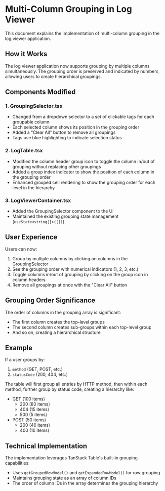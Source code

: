 # Multi-Column Grouping in Log Viewer

This document explains the implementation of multi-column grouping in the log viewer application.

## How it Works

The log viewer application now supports grouping by multiple columns simultaneously. The grouping order is preserved and indicated by numbers, allowing users to create hierarchical groupings.

## Components Modified

### 1. GroupingSelector.tsx

- Changed from a dropdown selector to a set of clickable tags for each groupable column
- Each selected column shows its position in the grouping order 
- Added a "Clear All" button to remove all groupings
- Tags use blue highlighting to indicate selection status

### 2. LogTable.tsx

- Modified the column header group icon to toggle the column in/out of grouping without replacing other groupings
- Added a group index indicator to show the position of each column in the grouping order
- Enhanced grouped cell rendering to show the grouping order for each level in the hierarchy

### 3. LogViewerContainer.tsx

- Added the GroupingSelector component to the UI
- Maintained the existing grouping state management (`useState<string[]>([])`)

## User Experience

Users can now:

1. Group by multiple columns by clicking on columns in the GroupingSelector
2. See the grouping order with numerical indicators (1, 2, 3, etc.)
3. Toggle columns in/out of grouping by clicking on the group icon in column headers
4. Remove all groupings at once with the "Clear All" button

## Grouping Order Significance

The order of columns in the grouping array is significant:

- The first column creates the top-level groups
- The second column creates sub-groups within each top-level group
- And so on, creating a hierarchical structure

## Example

If a user groups by:
1. `method` (GET, POST, etc.)
2. `statusCode` (200, 404, etc.)

The table will first group all entries by HTTP method, then within each method, further group by status code, creating a hierarchy like:

- GET (100 items)
  - 200 (80 items)
  - 404 (15 items)
  - 500 (5 items)
- POST (50 items)
  - 200 (40 items)
  - 400 (10 items)

## Technical Implementation

The implementation leverages TanStack Table's built-in grouping capabilities:
- Uses `getGroupedRowModel()` and `getExpandedRowModel()` for row grouping
- Maintains grouping state as an array of column IDs
- The order of column IDs in the array determines the grouping hierarchy